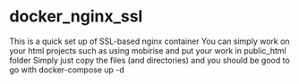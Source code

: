 # docker_nginx_ssl
This is a quick set up of SSL-based nginx container
You can simply work on your html projects such as using mobirise and put your work in public_html folder
Simply just copy the files (and directories) and you should be good to go with docker-compose up -d
